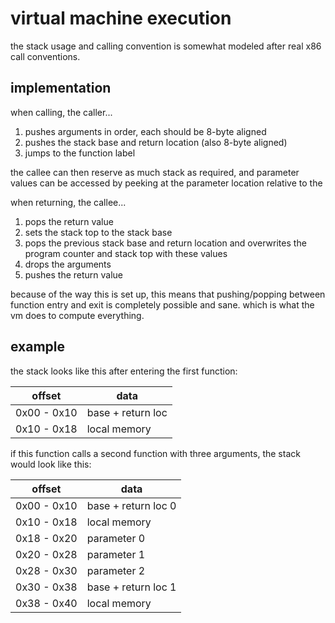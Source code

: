 # virtual machine execution

the stack usage and calling convention is somewhat modeled after real x86 call
conventions.

## implementation

when calling, the caller...

1. pushes arguments in order, each should be 8-byte aligned
2. pushes the stack base and return location (also 8-byte aligned)
3. jumps to the function label

the callee can then reserve as much stack as required, and parameter values
can be accessed by peeking at the parameter location relative to the

when returning, the callee...

1. pops the return value
2. sets the stack top to the stack base
3. pops the previous stack base and return location and overwrites the program
   counter and stack top with these values
4. drops the arguments
5. pushes the return value

because of the way this is set up, this means that pushing/popping between
function entry and exit is completely possible and sane. which is what the vm
does to compute everything.

## example

the stack looks like this after entering the first function:

| offset      | data               |
| ----------- | ------------------ |
| 0x00 - 0x10 | base + return loc  |
| 0x10 - 0x18 | local memory       |

if this function calls a second function with three arguments, the stack would
look like this:

| offset      | data                     |
| ----------- | ------------------------ |
| 0x00 - 0x10 | base + return loc 0      |
| 0x10 - 0x18 | local memory             |
| 0x18 - 0x20 | parameter 0              |
| 0x20 - 0x28 | parameter 1              |
| 0x28 - 0x30 | parameter 2              |
| 0x30 - 0x38 | base + return loc 1      |
| 0x38 - 0x40 | local memory             |
